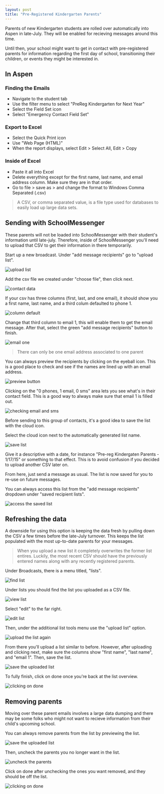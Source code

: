 ```yaml
---
layout: post
title: "Pre-Registered Kindergarten Parents"
---
```


Parents of new Kindergarten students are rolled over automatically into Aspen in late-July. They will be enabled for recieving messages around this time.

Until then, your school might want to get in contact with pre-registered parents for information regarding the first day of school, transitioning their children, or events they might be interested in.

## In Aspen

### Finding the Emails

- Navigate to the student tab
- Use the filter menu to select "PreReg Kindergarten for Next Year"
- Select the Field Set icon
- Select "Emergency Contact Field Set"

### Export to Excel

- Select the Quick Print icon
- Use "Web Page (HTML)"
- When the report displays, select Edit > Select All, Edit > Copy

### Inside of Excel
- Paste it all into Excel
- Delete everything except for the first name, last name, and email address column. Make sure they are in that order.
- Go to file > save as > and change the format to Windows Comma Separated (.csv)

> A CSV, or comma separated value, is a file type used for databases to easily load up large data sets.

## Sending with SchoolMessenger

These parents will not be loaded into SchoolMessenger with their student's information until late-july. Therefore, inside of SchoolMessenger you'll need to upload that CSV to get their information in there temporarily. 

Start up a new broadcast. Under "add message recipients" go to "upload list".

![upload list](/school-messenger-help/images/upload-list.png)

Add the csv file we created under "choose file", then click next.

![contact data](/school-messenger-help/images/contact-data.png)

If your csv has three columns (first, last, and one email), it should show you a first name, last name, and a third colum defaulted to phone 1.

![column default](/school-messenger-help/images/column-default.png)

Change that third column to email 1, this will enable them to get the email message. After that, select the green "add message recipients" button to finish.

![email one](/school-messenger-help/images/select-email-one.png)

> There can only be one email address associated to one parent

You can always preview the recipients by clicking on the eyeball icon. This is a good place to check and see if the names are lined up with an email address. 

![preview button](/school-messenger-help/images/preview-button.png)

Clicking on the "0 phones, 1 email, 0 sms" area lets you see what's in their contact field. This is a good way to always make sure that email 1 is filled out.

![checking email and sms](/school-messenger-help/images/checking-email-sms.png)

Before sending to this group of contacts, it's a good idea to save the list with the cloud icon. 

Select the cloud icon next to the automatically generated list name.

![save list](/school-messenger-help/images/save-email-list.png)

Give it a descriptive with a date, for instance "Pre-reg Kindergaten Parents - 1/17/15" or something to that effect. This is to avoid confusion if you decided to upload another CSV later on.

From here, just send a message as usual. The list is now saved for you to re-use on future messages.

You can always access this list from the "add message recipients" dropdown under "saved recipient lists".

![access the saved list](/school-messenger-help/images/access-saved-list.png)

## Refreshing the data

A downside for using this option is keeping the data fresh by pulling down the CSV a few times before the late-July turnover. This keeps the list populated with the most up-to-date parents for your messages.

> When you upload a new list it completely overwrites the former list entires. Luckily, the most recent CSV should have the previously entered names along with any recently registered parents.

Under Broadcasts, there is a menu titled, "lists". 

![find list](/school-messenger-help/images/select-lists.png)

Under lists you should find the list you uploaded as a CSV file. 

![view list](/school-messenger-help/images/viewing-uploaded-list.png)

Select "edit" to the far right.

![edit list](/school-messenger-help/images/uploaded-list-options.png)

Then, under the additional list tools menu use the "upload list" option.

![upload the list again](/school-messenger-help/images/refresh-upload-list.png)

From there you'll upload a list similar to before. However, after uploading and clicking next, make sure the columns show "first name", "last name", and "email 1". Then, save the list.

![save the uploaded list](/school-messenger-help/images/save-uploaded-list.png)

To fully finish, click on done once you're back at the list overview.

![clicking on done](/school-messenger-help/images/list-done.png)

## Removing parents

Moving over these parent emails involves a large data dumping and there may be some folks who might not want to recieve information from their child's upcoming school.

You can always remove parents from the list by previewing the list.

![save the uploaded list](/school-messenger-help/images/preview-email-list.png)

Then, uncheck the parents you no longer want in the list. 

![uncheck the parents](/school-messenger-help/images/uncheck-parents.png)

Click on done after unchecking the ones you want removed, and they should be off the list.

![clicking on done](/school-messenger-help/images/list-done.png)
